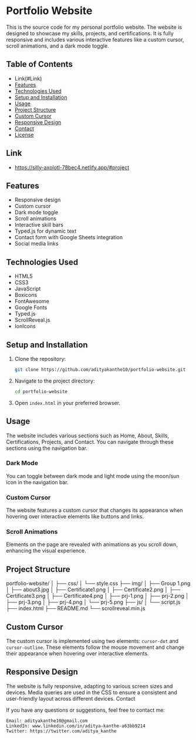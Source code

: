 # Portfolio Website

This is the source code for my personal portfolio website. The website is designed to showcase my skills, projects, and certifications. It is fully responsive and includes various interactive features like a custom cursor, scroll animations, and a dark mode toggle.

## Table of Contents

- Link(#Link)
- [Features](#features)
- [Technologies Used](#technologies-used)
- [Setup and Installation](#setup-and-installation)
- [Usage](#usage)
- [Project Structure](#project-structure)
- [Custom Cursor](#custom-cursor)
- [Responsive Design](#responsive-design)
- [Contact](#contact)
- [License](#license)

## Link

- https://silly-axolotl-78bec4.netlify.app/#project

## Features

- Responsive design
- Custom cursor
- Dark mode toggle
- Scroll animations
- Interactive skill bars
- Typed.js for dynamic text
- Contact form with Google Sheets integration
- Social media links

## Technologies Used

- HTML5
- CSS3
- JavaScript
- Boxicons
- FontAwesome
- Google Fonts
- Typed.js
- ScrollReveal.js
- IonIcons

## Setup and Installation

1. Clone the repository:
    ```bash
    git clone https://github.com/adityakanthe10/portfolio-website.git
    ```

2. Navigate to the project directory:
    ```bash
    cd portfolio-website
    ```

3. Open `index.html` in your preferred browser.

## Usage

The website includes various sections such as Home, About, Skills, Certifications, Projects, and Contact. You can navigate through these sections using the navigation bar.

### Dark Mode

You can toggle between dark mode and light mode using the moon/sun icon in the navigation bar.

### Custom Cursor

The website features a custom cursor that changes its appearance when hovering over interactive elements like buttons and links.

### Scroll Animations

Elements on the page are revealed with animations as you scroll down, enhancing the visual experience.

## Project Structure

portfolio-website/
│
├── css/
│ └── style.css
├── img/
│ ├── Group 1.png
│ ├── about3.jpg
│ ├── Certificate1.png
│ ├── Certificate2.png
│ ├── Certificate3.png
│ ├── Certificate4.png
│ ├── prj-1.png
│ ├── prj-2.png
│ ├── prj-3.png
│ ├── prj-4.png
│ └── prj-5.png
├── js/
│ └── script.js
├── index.html
├── README.md
└── scrollreveal.min.js


## Custom Cursor

The custom cursor is implemented using two elements: `cursor-dot` and `cursor-outline`. These elements follow the mouse movement and change their appearance when hovering over interactive elements.

## Responsive Design

The website is fully responsive, adapting to various screen sizes and devices. Media queries are used in the CSS to ensure a consistent and user-friendly layout across different devices.
Contact

If you have any questions or suggestions, feel free to contact me:

    Email: adityakanthe10@gmail.com
    LinkedIn: www.linkedin.com/in/aditya-kanthe-a63bb9214
    Twitter: https://twitter.com/aditya_kanthe